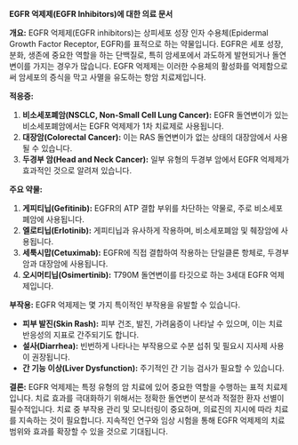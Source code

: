 **EGFR 억제제(EGFR Inhibitors)에 대한 의료 문서**

**개요:**
EGFR 억제제(EGFR inhibitors)는 상피세포 성장 인자 수용체(Epidermal Growth Factor Receptor, EGFR)를 표적으로 하는 약물입니다. EGFR은 세포 성장, 분화, 생존에 중요한 역할을 하는 단백질로, 특히 암세포에서 과도하게 발현되거나 돌연변이를 가지는 경우가 많습니다. EGFR 억제제는 이러한 수용체의 활성화를 억제함으로써 암세포의 증식을 막고 사멸을 유도하는 항암 치료제입니다.

**적응증:**
1. **비소세포폐암(NSCLC, Non-Small Cell Lung Cancer):** EGFR 돌연변이가 있는 비소세포폐암에서는 EGFR 억제제가 1차 치료제로 사용됩니다.
2. **대장암(Colorectal Cancer):** 이는 RAS 돌연변이가 없는 상태의 대장암에서 사용될 수 있습니다.
3. **두경부 암(Head and Neck Cancer):** 일부 유형의 두경부 암에서 EGFR 억제제가 효과적인 것으로 알려져 있습니다.

**주요 약물:**
1. **게피티닙(Gefitinib):** EGFR의 ATP 결합 부위를 차단하는 약물로, 주로 비소세포폐암에 사용됩니다.
2. **엘로티닙(Erlotinib):** 게피티닙과 유사하게 작용하며, 비소세포폐암 및 췌장암에 사용됩니다.
3. **세툭시맙(Cetuximab):** EGFR에 직접 결합하여 작용하는 단일클론 항체로, 두경부 암과 대장암에 사용됩니다.
4. **오시머티닙(Osimertinib):** T790M 돌연변이를 타깃으로 하는 3세대 EGFR 억제제입니다.

**부작용:**
EGFR 억제제는 몇 가지 특이적인 부작용을 유발할 수 있습니다.
- **피부 발진(Skin Rash):** 피부 건조, 발진, 가려움증이 나타날 수 있으며, 이는 치료 반응성의 지표로 간주되기도 합니다.
- **설사(Diarrhea):** 빈번하게 나타나는 부작용으로 수분 섭취 및 필요시 지사제 사용이 권장됩니다.
- **간 기능 이상(Liver Dysfunction):** 주기적인 간 기능 검사가 필요할 수 있습니다.

**결론:**
EGFR 억제제는 특정 유형의 암 치료에 있어 중요한 역할을 수행하는 표적 치료제입니다. 치료 효과를 극대화하기 위해서는 정확한 돌연변이 분석과 적절한 환자 선별이 필수적입니다. 치료 중 부작용 관리 및 모니터링이 중요하며, 의료진의 지시에 따라 치료를 지속하는 것이 필요합니다. 지속적인 연구와 임상 시험을 통해 EGFR 억제제의 치료 범위와 효과를 확장할 수 있을 것으로 기대됩니다.